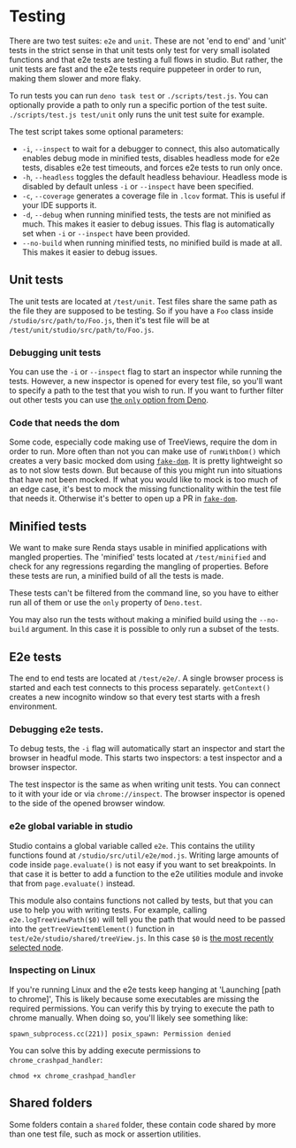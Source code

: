 # Testing

There are two test suites: `e2e` and `unit`. These are not 'end to end' and 'unit' tests
in the strict sense in that unit tests only test for very small isolated functions
and that e2e tests are testing a full flows in studio.
But rather, the unit tests are fast and the e2e tests require puppeteer in order to run, making them slower and more flaky.

To run tests you can run `deno task test` or `./scripts/test.js`.
You can optionally provide a path to only run a specific portion of the test suite.
`./scripts/test.js test/unit` only runs the unit test suite for example.

The test script takes some optional parameters:

- `-i`, `--inspect` to wait for a debugger to connect, this also automatically enables debug mode in minified tests, disables headless mode for e2e tests, disables e2e test timeouts, and forces e2e tests to run only once.
- `-h`, `--headless` toggles the default headless behaviour. Headless mode is disabled by default unless `-i` or `--inspect` have been specified.
- `-c`, `--coverage` generates a coverage file in `.lcov` format. This is useful if your IDE supports it.
- `-d`, `--debug` when running minified tests, the tests are not minified as much. This makes it easier to debug issues. This flag is automatically set when `-i` or `--inspect` have been provided.
- `--no-build` when running minified tests, no minified build is made at all. This makes it easier to debug issues.

## Unit tests

The unit tests are located at `/test/unit`.
Test files share the same path as the file they are supposed to be testing.
So if you have a `Foo` class inside `/studio/src/path/to/Foo.js`,
then it's test file will be at `/test/unit/studio/src/path/to/Foo.js`.

### Debugging unit tests

You can use the `-i` or `--inspect` flag to start an inspector while running the tests.
However, a new inspector is opened for every test file, so you'll want to specify a path to the test that you wish to run.
If you want to further filter out other tests you can use [the `only` option from Deno](https://deno.land/manual@v1.30.3/basics/testing#filtering-in-only-run-these-tests).

### Code that needs the dom

Some code, especially code making use of TreeViews, require the dom in order to run.
More often than not you can make use of `runWithDom()` which creates a very basic mocked dom using [`fake-dom`](https://github.com/jespertheend/fake-dom).
It is pretty lightweight so as to not slow tests down.
But because of this you might run into situations that have not been mocked.
If what you would like to mock is too much of an edge case, it's best to mock the missing functionality within the test file that needs it.
Otherwise it's better to open up a PR in [`fake-dom`](https://github.com/jespertheend/fake-dom).

## Minified tests

We want to make sure Renda stays usable in minified applications with mangled properties.
The 'minified' tests located at `/test/minified` and check for any regressions regarding the mangling of properties.
Before these tests are run, a minified build of all the tests is made.

These tests can't be filtered from the command line, so you have to either run all of them or use the `only` property of `Deno.test`.

You may also run the tests without making a minified build using the `--no-build` argument.
In this case it is possible to only run a subset of the tests.

## E2e tests

The end to end tests are located at `/test/e2e/`.
A single browser process is started and each test connects to this process separately.
`getContext()` creates a new incognito window so that every test starts with a fresh environment.

### Debugging e2e tests.
To debug tests, the `-i` flag will automatically start an inspector and start the browser in headful mode.
This starts two inspectors: a test inspector and a browser inspector.

The test inspector is the same as when writing unit tests. You can connect to it with your ide or via `chrome://inspect`.
The browser inspector is opened to the side of the opened browser window.

### e2e global variable in studio

Studio contains a global variable called `e2e`.
This contains the utility functions found at `/studio/src/util/e2e/mod.js`.
Writing large amounts of code inside `page.evaluate()` is not easy if you want to set breakpoints.
In that case it is better to add a function to the e2e utilities module and invoke that from `page.evaluate()` instead.

This module also contains functions not called by tests, but that you can use to help you with writing tests.
For example, calling `e2e.logTreeViewPath($0)` will tell you the path that would need to be passed into the
`getTreeViewItemElement()` function in `test/e2e/studio/shared/treeView.js`.
In this case `$0` is [the most recently selected node](https://developer.chrome.com/blog/the-currently-selected-dom-node/).

### Inspecting on Linux

If you're running Linux and the e2e tests keep hanging at 'Launching [path to chrome]',
This is likely because some executables are missing the required permissions.
You can verify this by trying to execute the path to chrome manually.
When doing so, you'll likely see something like:

```
spawn_subprocess.cc(221)] posix_spawn: Permission denied
```

You can solve this by adding execute permissions to `chrome_crashpad_handler`:

```
chmod +x chrome_crashpad_handler
```

## Shared folders

Some folders contain a `shared` folder, these contain code shared by more than one test file,
such as mock or assertion utilities.
